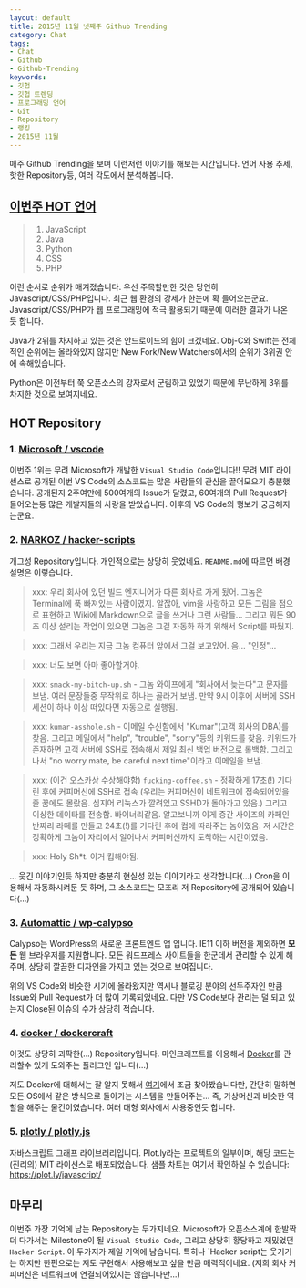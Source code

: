 ```yaml
---
layout: default
title: 2015년 11월 넷째주 Github Trending
category: Chat
tags:
- Chat
- Github
- Github-Trending
keywords:
- 깃헙
- 깃헙 트렌딩
- 프로그래밍 언어
- Git
- Repository
- 랭킹
- 2015년 11월
---
```


매주 Github Trending을 보며 이런저런 이야기를 해보는 시간입니다. 언어 사용 추세, 핫한 Repository등, 여러 각도에서 분석해봅니다.

## <a href="http://githut.info/">이번주 HOT 언어</a>
> 1. JavaScript
> 2. Java
> 3. Python
> 4. CSS
> 5. PHP

이런 순서로 순위가 매겨졌습니다. 우선 주목할만한 것은 당연히 Javascript/CSS/PHP입니다. 최근 웹 환경의 강세가 한눈에 확 들어오는군요. Javascript/CSS/PHP가 웹 프로그래밍에 적극 활용되기 때문에 이러한 결과가 나온 듯 합니다. 

Java가 2위를 차지하고 있는 것은 안드로이드의 힘이 크겠네요. Obj-C와 Swift는 전체적인 순위에는 올라와있지 않지만 New Fork/New Watchers에서의 순위가 3위권 안에 속해있습니다. 

Python은 이전부터 쭉 오픈소스의 강자로서 군림하고 있었기 때문에 무난하게 3위를 차지한 것으로 보여지네요.

## HOT Repository

### 1. <a href="https://github.com/Mircosoft/vscode">Microsoft / vscode</a>
이번주 1위는 무려 Microsoft가 개발한 `Visual Studio Code`입니다!! 무려 MIT 라이센스로 공개된 이번 VS Code의 소스코드는 많은 사람들의 관심을 끌어모으기 충분했습니다. 공개된지 2주여만에 500여개의 Issue가 달렸고, 60여개의 Pull Request가 들어오는등 많은 개발자들의 사랑을 받았습니다. 이후의 VS Code의 행보가 궁금해지는군요.

### 2. <a href="https://github.com/NARKOZ/hacker-scripts">NARKOZ / hacker-scripts</a>
개그성 Repository입니다. 개인적으로는 상당히 웃었네요. `README.md`에 따르면 배경 설명은 이렇습니다.
>xxx: 우리 회사에 있던 빌드 엔지니어가 다른 회사로 가게 됬어. 그놈은 Terminal에 푹 빠져있는 사람이였지. 알잖아, vim을 사랑하고 모든 그림을 점으로 표현하고 Wiki에 Markdown으로 글을 쓰거나 그런 사람들... 그리고 뭐든 90초 이상 설리는 작업이 있으면 그놈은 그걸 자동화 하기 위해서 Script를 짜뒀지.

>xxx: 그래서 우리는 지금 그놈 컴퓨터 앞에서 그걸 보고있어. 음... "인정"...

>xxx: 너도 보면 아마 좋아할거야.

>xxx: `smack-my-bitch-up.sh` - 그놈 와이프에게 "회사에서 늦는다"고 문자를 보냄. 여러 문장들중 무작위로 하나는 골라거 보냄. 만약 9시 이후에 서버에 SSH 세션이 하나 이상 떠있다면 자동으로 실행됨.

>xxx: `kumar-asshole.sh` - 이메일 수신함에서 "Kumar"(고객 회사의 DBA)를 찾음. 그리고 메일에서 "help", "trouble", "sorry"등의 키워드를 찾음. 키워드가 존재하면 고객 서버에 SSH로 접속해서 제일 최신 백업 버전으로 롤백함. 그리고 나서 "no worry mate, be careful next time"이라고 이메일을 보냄.

>xxx: (이건 오스카상 수상해야함) `fucking-coffee.sh` - 정확하게 17초(!) 기다린 후에 커피머신에 SSH로 접속 (우리는 커피머신이 네트워크에 접속되어있을줄 꿈에도 몰랐음. 심지어 리눅스가 깔려있고 SSHD가 돌아가고 있음.) 그리고 이상한 데이타를 전송함. 바이너리같음. 알고보니까 이게 중간 사이즈의 카페인 반짜리 라떼를 만들고 24초(!)를 기다린 후에 컵에 따라주는 놈이였음. 저 시간은 정확하게 그놈이 자리에서 일어나서 커피머신까지 도착하는 시간이였음.

>xxx: Holy Sh*t. 이거 킵해야됨.

... 웃긴 이야기인듯 하지만 충분히 현실성 있는 이야기라고 생각합니다(...) Cron을 이용해서 자동화시켜둔 듯 하며, 그 소스코드는 모조리 저 Repository에 공개되어 있습니다(...)

### 3. <a href="https://github.com/Automattic/wp-calypso">Automattic / wp-calypso</a>

Calypso는 WordPress의 새로운 프론트엔드 앱 입니다. IE11 이하 버전을 제외하면 **모든** 웹 브라우저를 지원합니다. 모든 워드프레스 사이트들을 한군데서 관리할 수 있게 해주며, 상당히 깔끔한 디자인을 가지고 있는 것으로 보여집니다. 

위의 VS Code와 비슷한 시기에 올라왔지만 역시나 블로깅 분야의 선두주자인 만큼 Issue와 Pull Request가 더 많이 기록되었네요. 다만 VS Code보다 관리는 덜 되고 있는지 Close된 이슈의 수가 상당히 적습니다.


### 4. <a href="https://github.com/docker/dockercraft">docker / dockercraft</a>
이것도 상당히 괴팍한(...) Repository입니다. 마인크래프트를 이용해서  <a href="https://www.docker.com/what-docker">Docker</a>를 관리할수 있게 도와주는 플러그인 입니다(...)

저도 Docker에 대해서는 잘 알지 못해서 <a href="https://www.docker.com/what-docker">여기</a>에서 조금 찾아봤습니다만, 간단히 말하면 모든 OS에서 같은 방식으로 돌아가는 시스템을 만들어주는... 즉, 가상머신과 비슷한 역할을 해주는 물건이였습니다. 여러 대형 회사에서 사용중인듯 합니다.

### 5. <a href="https://github.com/plotly/plotly.js">plotly / plotly.js</a>
자바스크립트 그래프 라이브러리입니다. Plot.ly라는 프로젝트의 일부이며, 해당 코드는 (진리의)  MIT 라이선스로 배포되었습니다. 샘플 차트는 여기서 확인하실 수 있습니다: <a href="https://plot.ly/javascript/">https://plot.ly/javascript/</a>

## 마무리
이번주 가장 기억에 남는 Repository는 두가지네요. Microsoft가 오픈소스계에 한발짝 더 다가서는 Milestone이 될 `Visual Studio Code`, 그리고 상당히 황당하고 재밌었던 `Hacker Script`. 이 두가지가 제일 기억에 남습니다. 특히나 `Hacker script는 웃기기는 하지만 한편으로는 저도 구현해서 사용해보고 싶을 만큼 매력적이네요. (저희 회사 커피머신은 네트워크에 연결되어있지는 않습니다만...)